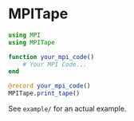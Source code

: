 # MPITape

```julia
using MPI
using MPITape

function your_mpi_code()
    # Your MPI Code...
end

@record your_mpi_code()
MPITape.print_tape()
```

See `example/` for an actual example.